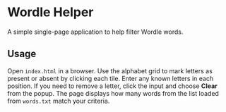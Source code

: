 # Wordle Helper

A simple single-page application to help filter Wordle words.

## Usage

Open `index.html` in a browser. Use the alphabet grid to mark letters as present or absent by clicking each tile. Enter any known letters in each position. If you need to remove a letter, click the input and choose **Clear** from the popup. The page displays how many words from the list loaded from `words.txt` match your criteria.
